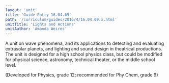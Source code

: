 ```yaml
---
layout: 'unit'
title: 'Guide Entry 16.04.09'
path: '/curriculum/guides/2016/4/16.04.09.x.html'
unitTitle: 'Lights and Actions'
unitAuthor: 'Amanda Weires'
---
```


<main>
 <p>
  A unit on wave phenomena, and its applications to detecting and evaluating extrasolar planets, and lighting and sound design in theatrical productions.  The unit is designed for a high school physics class, but could be modified for physical science, astronomy, technical theater, or the middle school level.
 </p>
 <p>
  (Developed for Physics, grade 12; recommended for Phy Chem, grade 9)
 </p>
</main>
